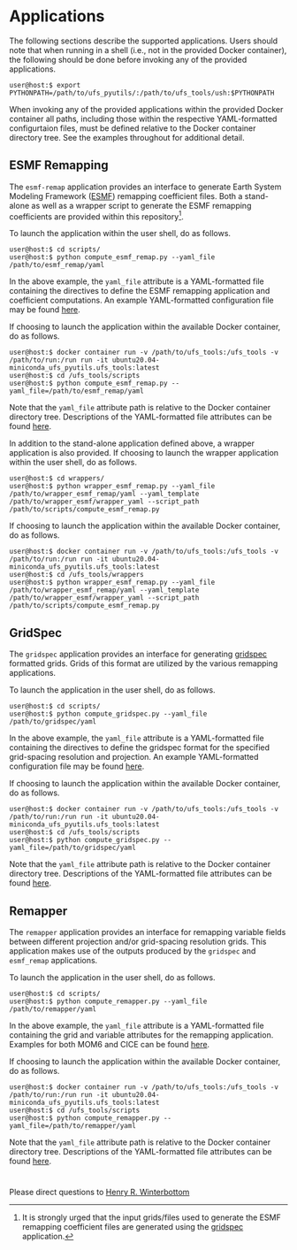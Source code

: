 # Applications

The following sections describe the supported applications. Users
should note that when running in a shell (i.e., not in the provided
Docker container), the following should be done before invoking any of
the provided applications.

~~~
user@host:$ export PYTHONPATH=/path/to/ufs_pyutils/:/path/to/ufs_tools/ush:$PYTHONPATH
~~~

When invoking any of the provided applications within the provided
Docker container all paths, including those within the respective
YAML-formatted configurtaion files, must be defined relative to the
Docker container directory tree. See the examples throughout for
additional detail.

## ESMF Remapping

The `esmf-remap` application provides an interface to generate Earth
System Modeling Framework ([ESMF](https://earthsystemmodeling.org/))
remapping coefficient files. Both a stand-alone as well as a wrapper
script to generate the ESMF remapping coefficients are provided within
this repository[^1].

[^1]: It is strongly urged that the input grids/files used to generate
the ESMF remapping coefficient files are generated using the
[gridspec](#gridspec) application.

To launch the application within the user shell, do as follows.

~~~
user@host:$ cd scripts/
user@host:$ python compute_esmf_remap.py --yaml_file /path/to/esmf_remap/yaml
~~~

In the above example, the `yaml_file` attribute is a YAML-formatted
file containing the directives to define the ESMF remapping
application and coefficient computations. An example YAML-formatted
configuration file may be found
[here](./parm/esmf_remap/esmf_remap.yaml).

If choosing to launch the application within the available Docker
container, do as follows.

~~~
user@host:$ docker container run -v /path/to/ufs_tools:/ufs_tools -v /path/to/run:/run run -it ubuntu20.04-miniconda_ufs_pyutils.ufs_tools:latest
user@host:$ cd /ufs_tools/scripts
user@host:$ python compute_esmf_remap.py --yaml_file=/path/to/esmf_remap/yaml
~~~

Note that the `yaml_file` attribute path is relative to the Docker
container directory tree. Descriptions of the YAML-formatted file
attributes can be found [here](parm/esmf_remap/README.md).

In addition to the stand-alone application defined above, a wrapper
application is also provided. If choosing to launch the wrapper
application within the user shell, do as follows.

~~~
user@host:$ cd wrappers/
user@host:$ python wrapper_esmf_remap.py --yaml_file /path/to/wrapper_esmf_remap/yaml --yaml_template /path/to/wrapper_esmf/wrapper_yaml --script_path /path/to/scripts/compute_esmf_remap.py
~~~

If choosing to launch the application within the available Docker
container, do as follows.

~~~
user@host:$ docker container run -v /path/to/ufs_tools:/ufs_tools -v /path/to/run:/run run -it ubuntu20.04-miniconda_ufs_pyutils.ufs_tools:latest
user@host:$ cd /ufs_tools/wrappers
user@host:$ python wrapper_esmf_remap.py --yaml_file /path/to/wrapper_esmf_remap/yaml --yaml_template /path/to/wrapper_esmf/wrapper_yaml --script_path /path/to/scripts/compute_esmf_remap.py
~~~

## GridSpec

The `gridspec` application provides an interface for generating
[gridspec](https://arxiv.org/pdf/1911.08638.pdf) formatted
grids. Grids of this format are utilized by the various remapping
applications.

To launch the application in the user shell, do as follows.

~~~
user@host:$ cd scripts/
user@host:$ python compute_gridspec.py --yaml_file /path/to/gridspec/yaml
~~~

In the above example, the `yaml_file` attribute is a YAML-formatted
file containing the directives to define the gridspec format for the
specified grid-spacing resolution and projection. An example
YAML-formatted configuration file may be found
[here](./parm/gridspec/gridspec.yaml).

If choosing to launch the application within the available Docker
container, do as follows.

~~~
user@host:$ docker container run -v /path/to/ufs_tools:/ufs_tools -v /path/to/run:/run run -it ubuntu20.04-miniconda_ufs_pyutils.ufs_tools:latest
user@host:$ cd /ufs_tools/scripts
user@host:$ python compute_gridspec.py --yaml_file=/path/to/gridspec/yaml
~~~

Note that the `yaml_file` attribute path is relative to the Docker
container directory tree. Descriptions of the YAML-formatted file
attributes can be found [here](parm/gridspec/README.md).

## Remapper

The `remapper` application provides an interface for remapping
variable fields between different projection and/or grid-spacing
resolution grids. This application makes use of the outputs produced
by the `gridspec` and `esmf_remap` applications.

To launch the application in the user shell, do as follows.

~~~
user@host:$ cd scripts/
user@host:$ python compute_remapper.py --yaml_file /path/to/remapper/yaml
~~~

In the above example, the `yaml_file` attribute is a YAML-formatted
file containing the grid and variable attributes for the remapping
application. Examples for both MOM6 and CICE can be found
[here](./parm/remapper).

If choosing to launch the application within the available Docker
container, do as follows.

~~~
user@host:$ docker container run -v /path/to/ufs_tools:/ufs_tools -v /path/to/run:/run run -it ubuntu20.04-miniconda_ufs_pyutils.ufs_tools:latest
user@host:$ cd /ufs_tools/scripts
user@host:$ python compute_remapper.py --yaml_file=/path/to/remapper/yaml
~~~

Note that the `yaml_file` attribute path is relative to the Docker
container directory tree. Descriptions of the YAML-formatted file
attributes can be found [here](parm/remapper/README.md).

#

Please direct questions to [Henry
R. Winterbottom](mailto:henry.winterbottom@noaa.gov?subject=[ufs_tools])